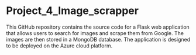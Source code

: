# Project_4_Image_scrapper

This GitHub repository contains the source code for a Flask web application that allows users to search for images and scrape them from Google. The images are then stored in a MongoDB database. The application is designed to be deployed on the Azure cloud platform.
